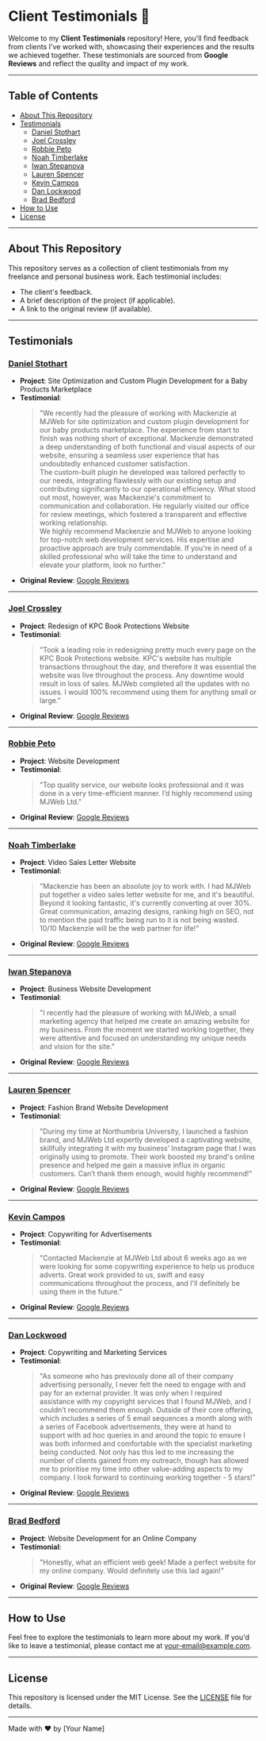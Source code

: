 # Client Testimonials 🌟

Welcome to my **Client Testimonials** repository! Here, you'll find feedback from clients I've worked with, showcasing their experiences and the results we achieved together. These testimonials are sourced from **Google Reviews** and reflect the quality and impact of my work.

---

## Table of Contents
- [About This Repository](#about-this-repository)
- [Testimonials](#testimonials)
  - [Daniel Stothart](#daniel-stothart)
  - [Joel Crossley](#joel-crossley)
  - [Robbie Peto](#robbie-peto)
  - [Noah Timberlake](#noah-timberlake)
  - [Iwan Stepanova](#iwan-stepanova)
  - [Lauren Spencer](#lauren-spencer)
  - [Kevin Campos](#kevin-campos)
  - [Dan Lockwood](#dan-lockwood)
  - [Brad Bedford](#brad-bedford)
- [How to Use](#how-to-use)
- [License](#license)

---

## About This Repository

This repository serves as a collection of client testimonials from my freelance and personal business work. Each testimonial includes:
- The client's feedback.
- A brief description of the project (if applicable).
- A link to the original review (if available).

---

## Testimonials

### [Daniel Stothart](#daniel-stothart)
- **Project**: Site Optimization and Custom Plugin Development for a Baby Products Marketplace
- **Testimonial**:  
  > "We recently had the pleasure of working with Mackenzie at MJWeb for site optimization and custom plugin development for our baby products marketplace. The experience from start to finish was nothing short of exceptional. Mackenzie demonstrated a deep understanding of both functional and visual aspects of our website, ensuring a seamless user experience that has undoubtedly enhanced customer satisfaction.  
  > The custom-built plugin he developed was tailored perfectly to our needs, integrating flawlessly with our existing setup and contributing significantly to our operational efficiency. What stood out most, however, was Mackenzie's commitment to communication and collaboration. He regularly visited our office for review meetings, which fostered a transparent and effective working relationship.  
  > We highly recommend Mackenzie and MJWeb to anyone looking for top-notch web development services. His expertise and proactive approach are truly commendable. If you're in need of a skilled professional who will take the time to understand and elevate your platform, look no further."
- **Original Review**: [Google Reviews](#)

---

### [Joel Crossley](#joel-crossley)
- **Project**: Redesign of KPC Book Protections Website
- **Testimonial**:  
  > "Took a leading role in redesigning pretty much every page on the KPC Book Protections website. KPC's website has multiple transactions throughout the day, and therefore it was essential the website was live throughout the process. Any downtime would result in loss of sales. MJWeb completed all the updates with no issues. I would 100% recommend using them for anything small or large."
- **Original Review**: [Google Reviews](#)

---

### [Robbie Peto](#robbie-peto)
- **Project**: Website Development
- **Testimonial**:  
  > "Top quality service, our website looks professional and it was done in a very time-efficient manner. I’d highly recommend using MJWeb Ltd."
- **Original Review**: [Google Reviews](#)

---

### [Noah Timberlake](#noah-timberlake)
- **Project**: Video Sales Letter Website
- **Testimonial**:  
  > "Mackenzie has been an absolute joy to work with. I had MJWeb put together a video sales letter website for me, and it's beautiful. Beyond it looking fantastic, it's currently converting at over 30%. Great communication, amazing designs, ranking high on SEO, not to mention the paid traffic being run to it is not being wasted. 10/10 Mackenzie will be the web partner for life!"
- **Original Review**: [Google Reviews](#)

---

### [Iwan Stepanova](#iwan-stepanova)
- **Project**: Business Website Development
- **Testimonial**:  
  > "I recently had the pleasure of working with MJWeb, a small marketing agency that helped me create an amazing website for my business. From the moment we started working together, they were attentive and focused on understanding my unique needs and vision for the site."
- **Original Review**: [Google Reviews](#)

---

### [Lauren Spencer](#lauren-spencer)
- **Project**: Fashion Brand Website Development
- **Testimonial**:  
  > "During my time at Northumbria University, I launched a fashion brand, and MJWeb Ltd expertly developed a captivating website, skillfully integrating it with my business’ Instagram page that I was originally using to promote. Their work boosted my brand's online presence and helped me gain a massive influx in organic customers. Can’t thank them enough, would highly recommend!"
- **Original Review**: [Google Reviews](#)

---

### [Kevin Campos](#kevin-campos)
- **Project**: Copywriting for Advertisements
- **Testimonial**:  
  > "Contacted Mackenzie at MJWeb Ltd about 6 weeks ago as we were looking for some copywriting experience to help us produce adverts. Great work provided to us, swift and easy communications throughout the process, and I'll definitely be using them in the future."
- **Original Review**: [Google Reviews](#)

---

### [Dan Lockwood](#dan-lockwood)
- **Project**: Copywriting and Marketing Services
- **Testimonial**:  
  > "As someone who has previously done all of their company advertising personally, I never felt the need to engage with and pay for an external provider. It was only when I required assistance with my copyright services that I found MJWeb, and I couldn’t recommend them enough. Outside of their core offering, which includes a series of 5 email sequences a month along with a series of Facebook advertisements, they were at hand to support with ad hoc queries in and around the topic to ensure I was both informed and comfortable with the specialist marketing being conducted. Not only has this led to me increasing the number of clients gained from my outreach, though has allowed me to prioritise my time into other value-adding aspects to my company. I look forward to continuing working together - 5 stars!"
- **Original Review**: [Google Reviews](#)

---

### [Brad Bedford](#brad-bedford)
- **Project**: Website Development for an Online Company
- **Testimonial**:  
  > "Honestly, what an efficient web geek! Made a perfect website for my online company. Would definitely use this lad again!"
- **Original Review**: [Google Reviews](#)

---

## How to Use

Feel free to explore the testimonials to learn more about my work. If you'd like to leave a testimonial, please contact me at [your-email@example.com](mailto:your-email@example.com).

---

## License

This repository is licensed under the MIT License. See the [LICENSE](LICENSE) file for details.

---

Made with ❤️ by [Your Name]  
